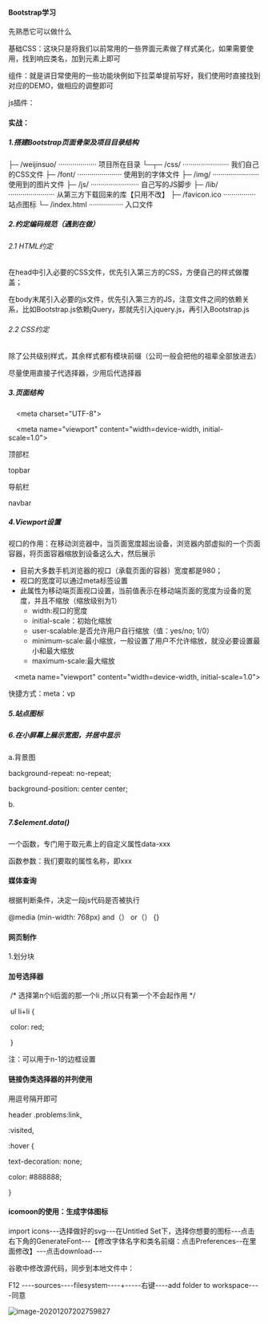 #### Bootstrap学习

先熟悉它可以做什么

基础CSS：这块只是将我们以前常用的一些界面元素做了样式美化，如果需要使用，找到响应类名，加到元素上即可

组件：就是讲日常使用的一些功能块例如下拉菜单提前写好，我们使用时直接找到对应的DEMO，做相应的调整即可

js插件：

#### 实战：

##### 1.搭建Bootstrap页面骨架及项目目录结构

├─ /weijinsuo/ ··················· 项目所在目录
└─┬─ /css/ ······················· 我们自己的CSS文件
  ├─ /font/ ······················ 使用到的字体文件
  ├─ /img/ ······················· 使用到的图片文件
  ├─ /js/ ························ 自己写的JS脚步
  ├─ /lib/ ······················· 从第三方下载回来的库【只用不改】
  ├─ /favicon.ico ················ 站点图标
  └─ /index.html ················· 入口文件

##### 2.约定编码规范（遇到在做）

###### 2.1 HTML约定

在head中引入必要的CSS文件，优先引入第三方的CSS，方便自己的样式做覆盖；

在body末尾引入必要的js文件，优先引入第三方的JS，注意文件之间的依赖关系，比如Bootstrap.js依赖jQuery，那就先引入jquery.js，再引入Bootstrap.js

###### 2.2 CSS约定

除了公共级别样式，其余样式都有模块前缀（公司一般会把他的祖辈全部放进去）

尽量使用直接子代选择器，少用后代选择器

##### 3.页面结构

<!DOCTYPE html>

<html lang="zh-CN">

<head>

    <meta charset="UTF-8">

    <meta name="viewport" content="width=device-width, initial-scale=1.0">

  <title>Document</title>

</head>

<body>

顶部栏

topbar

导航栏

navbar





</body>

</html>

##### 4.Viewport设置

视口的作用：在移动浏览器中，当页面宽度超出设备，浏览器内部虚拟的一个页面容器，将页面容器缩放到设备这么大，然后展示
- 目前大多数手机浏览器的视口（承载页面的容器）宽度都是980；
- 视口的宽度可以通过meta标签设置
- 此属性为移动端页面视口设置，当前值表示在移动端页面的宽度为设备的宽度，并且不缩放（缩放级别为1）
  + width:视口的宽度
  + initial-scale：初始化缩放
  + user-scalable:是否允许用户自行缩放（值：yes/no; 1/0）
  + minimum-scale:最小缩放，一般设置了用户不允许缩放，就没必要设置最小和最大缩放
  + maximum-scale:最大缩放

   <meta name="viewport" content="width=device-width, initial-scale=1.0">

快捷方式：meta：vp

##### 5.站点图标

  <link rel="shortcut icon" href="img/c_06.jpg">

##### 6.在小屏幕上展示宽图，并居中显示

a.背景图

  background-repeat: no-repeat;

  background-position: center center;

b.

##### 7.$element.data()

一个函数，专门用于取元素上的自定义属性data-xxx

函数参数：我们要取的属性名称，即xxx

#### 媒体查询

根据判断条件，决定一段js代码是否被执行

@media (min-width: 768px)  and（） or（） {}

#### 网页制作

1.划分块

#### 加号选择器

​    /* 选择第n个li后面的那一个li ;所以只有第一个不会起作用 */

​    ul li+li {

​      color: red;

​    }

注：可以用于n-1的边框设置

#### 链接伪类选择器的并列使用

用逗号隔开即可

header .problems:link,

:visited,

:hover {

  text-decoration: none;

  color: #888888;

}

#### icomoon的使用：生成字体图标

import icons---选择做好的svg---在Untitled Set下，选择你想要的图标---点击右下角的GenerateFont---【修改字体名字和类名前缀：点击Preferences--在里面修改】---点击download---



谷歌中修改源代码，同步到本地文件中：

F12 ----sources----filesystem----+-----右键----add folder to workspace----同意

![image-20201207202759827](C:\Users\yuan-honghui\AppData\Roaming\Typora\typora-user-images\image-20201207202759827.png)

